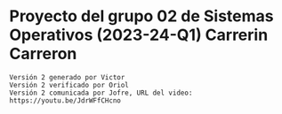 # Proyecto del grupo 02 de Sistemas Operativos (2023-24-Q1) Carrerin Carreron
 
    Versión 2 generado por Victor
    Versión 2 verificado por Oriol
    Versión 2 comunicada por Jofre, URL del video: https://youtu.be/JdrWFfCHcno